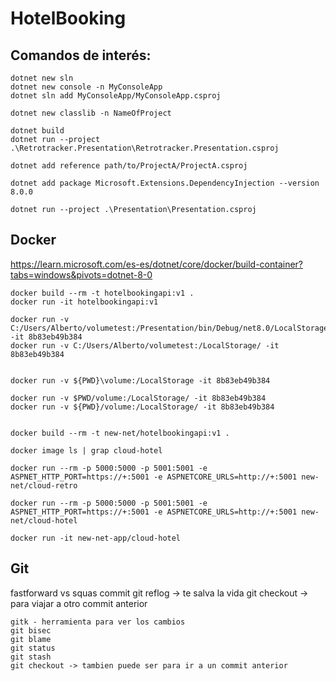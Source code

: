 # HotelBooking

## Comandos de interés:

```
dotnet new sln
dotnet new console -n MyConsoleApp
dotnet sln add MyConsoleApp/MyConsoleApp.csproj

dotnet new classlib -n NameOfProject

dotnet build
dotnet run --project .\Retrotracker.Presentation\Retrotracker.Presentation.csproj

dotnet add reference path/to/ProjectA/ProjectA.csproj

dotnet add package Microsoft.Extensions.DependencyInjection --version 8.0.0

dotnet run --project .\Presentation\Presentation.csproj
```
## Docker
https://learn.microsoft.com/es-es/dotnet/core/docker/build-container?tabs=windows&pivots=dotnet-8-0

```
docker build --rm -t hotelbookingapi:v1 .
docker run -it hotelbookingapi:v1

docker run -v C:/Users/Alberto/volumetest:/Presentation/bin/Debug/net8.0/LocalStorage -it 8b83eb49b384
docker run -v C:/Users/Alberto/volumetest:/LocalStorage/ -it 8b83eb49b384


docker run -v ${PWD}\volume:/LocalStorage -it 8b83eb49b384

docker run -v $PWD/volume:/LocalStorage/ -it 8b83eb49b384
docker run -v ${PWD}/volume:/LocalStorage/ -it 8b83eb49b384


docker build --rm -t new-net/hotelbookingapi:v1 .

docker image ls | grap cloud-hotel

docker run --rm -p 5000:5000 -p 5001:5001 -e ASPNET_HTTP_PORT=https://+:5001 -e ASPNETCORE_URLS=http://+:5001 new-net/cloud-retro

docker run --rm -p 5000:5000 -p 5001:5001 -e ASPNET_HTTP_PORT=https://+:5001 -e ASPNETCORE_URLS=http://+:5001 new-net/cloud-hotel

docker run -it new-net-app/cloud-hotel
```

## Git
fastforward vs squas commit
git reflog -> te salva la vida
git checkout <hash del commit> -> para viajar a otro commit anterior

```
gitk - herramienta para ver los cambios
git bisec
git blame
git status
git stash
git checkout -> tambien puede ser para ir a un commit anterior
```